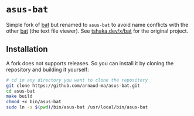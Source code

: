 # `asus-bat`

Simple fork of [bat](https://tshaka.dev/x/bat) but renamed to `asus-bat` to avoid name conflicts with the other [bat](https://github.com/sharkdp/bat) (the text file viewer). See [tshaka.dev/x/bat](https://tshaka.dev/x/bat) for the original project.

## Installation

A fork does not supports releases. So you can install it by cloning the repository and building it yourself:

```bash
# cd in any directory you want to clone the repository
git clone https://github.com/arnaud-ma/asus-bat.git
cd asus-bat
make build
chmod +x bin/asus-bat
sudo ln -s $(pwd)/bin/asus-bat /usr/local/bin/asus-bat
```
